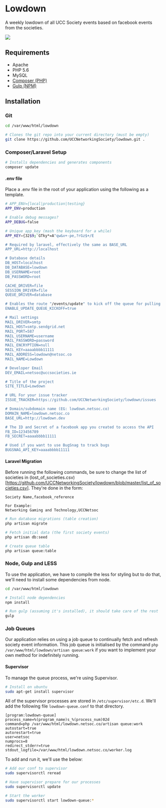 Lowdown
===
A weekly lowdown of all UCC Society events based on facebook events from the societies.

[![](http://images.netsoc.co/lowdown-logo.jpg)](http://lowdown.netsoc.co)

## Requirements
* Apache
* PHP 5.6
* MySQL
* [Composer (PHP)](https://getcomposer.org/doc/00-intro.md#globally)
* [Gulp (NPM)](https://www.npmjs.com/package/gulp-install)

## Installation
### Git
```bash
cd /var/www/html/lowdown

# Clones the git repo into your current directory (must be empty)
git clone https://github.com/UCCNetworkingSociety/lowdown.git .
```

### Composer/Laravel Setup

```bash
# Installs dependencies and generates components
composer update
```

#### .env file
Place a .env file in the root of your application using the following as a template.

```bash
# APP_ENV={local|production|testing}
APP_ENV=production

# Enable debug messages?
APP_DEBUG=false

# Unique app_key (mash the keyboard for a while)
APP_KEY={32$9;`GTky*=A"qw&v+-pe,?rGz$+/E

# Required by laravel, effectively the same as BASE_URL
APP_URL=http://localhost

# Database details
DB_HOST=localhost
DB_DATABASE=lowdown
DB_USERNAME=root
DB_PASSWORD=root

CACHE_DRIVER=file
SESSION_DRIVER=file
QUEUE_DRIVER=database

# Enables the route "/events/update" to kick off the queue for pulling in events
ENABLE_UPDATE_QUEUE_KICKOFF=true

# Mail settings
MAIL_DRIVER=smtp
MAIL_HOST=smtp.sendgrid.net
MAIL_PORT=587
MAIL_USERNAME=username
MAIL_PASSWORD=password
MAIL_ENCRYPTION=null
MAIL_KEY=aaaabbbb11111
MAIL_ADDRESS=lowdown@netsoc.co
MAIL_NAME=Lowdown

# Developer Email
DEV_EMAIL=netsoc@uccsocieties.ie

# Title of the project
SITE_TITLE=Lowdown

# URL For your issue tracker
ISSUE_TRACKER=https://github.com/UCCNetworkingSociety/lowdown/issues

# Domain/subdomain name (EG: lowdown.netsoc.co)
DOMAIN_NAME=lowdown.netsoc.co
BASE_URL=http://lowdown.dev

# The ID and Secret of a facebook app you created to access the API
FB_ID=123456789
FB_SECRET=aaaabbbb11111

# Used if you want to use BugSnag to track bugs
BUGSNAG_API_KEY=aaaabbbb11111
```

#### Laravel Migration

Before running the following commands, be sure to change the list of societies in (lost_of_societies.csv)[https://github.com/UCCNetworkingSociety/lowdown/blob/master/list_of_societies.csv]. They're done in the form:

```
Society Name,facebook_reference

For Example:
Networking Gaming and Technology,UCCNetsoc
```

```bash
# Run database migrations (table creation)
php artisan migrate

# Fetch initial data (the first society events)
php artisan db:seed

# Create queue table
php artisan queue:table
```

### Node, Gulp and LESS
To use the application, we have to compile the less for styling but to do that, we'll need to install some dependencies from node.

```bash
cd /var/www/html/lowdown

# Install node dependencies
npm install

# Run gulp (assuming it's installed), it should take care of the rest
gulp
```

### Job Queues
Our application relies on using a job queue to continually fetch and refresh society event information. This job queue is initialised by the command `php /var/www/html/lowdown/artisan queue:work` if you want to implement your own method for indefinitely running.

#### Supervisor
To manage the queue process, we're using Supervisor. 

```bash
# Install on ubuntu
sudo apt-get install supervisor
```

All of the supervisor processes are stored in `/etc/supervisor/etc.d`. We'll add the following file `lowdown-queue.conf` to that directory.

```
[program:lowdown-queue]
process_name=%(program_name)s_%(process_num)02d
command=php /var/www/html/lowdown.netsoc.co/artisan queue:work
autostart=true
autorestart=true
user=netsoc
numprocs=8
redirect_stderr=true
stdout_logfile=/var/www/html/lowdown.netsoc.co/worker.log
```

To add and run it, we'll use the below:

```bash
# Add our conf to supervisor
sudo supervisorctl reread

# Have supervisor prepare for our processes
sudo supervisorctl update

# Start the worker
sudo supervisorctl start lowdown-queue:*
```